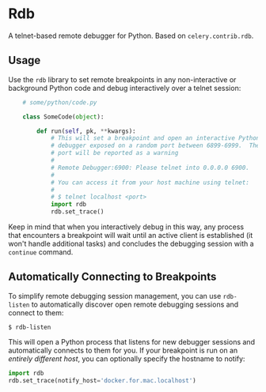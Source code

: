 Rdb
===
A telnet-based remote debugger for Python.  Based on `celery.contrib.rdb`.

Usage
-----

Use the `rdb` library to set remote breakpoints in any non-interactive or
background Python code and debug interactively over a telnet session:

```python
    # some/python/code.py

    class SomeCode(object):

        def run(self, pk, **kwargs):
            # This will set a breakpoint and open an interactive Python
            # debugger exposed on a random port between 6899-6999.  The chosen
            # port will be reported as a warning
            #
            # Remote Debugger:6900: Please telnet into 0.0.0.0 6900.
            #
            # You can access it from your host machine using telnet:
            #
            # $ telnet localhost <port>
            import rdb
            rdb.set_trace()
```

Keep in mind that when you interactively debug in this way, any process
that encounters a breakpoint will wait until an active client is established
(it won't handle additional tasks) and concludes the debugging session with
a `continue` command.

Automatically Connecting to Breakpoints
---------------------------------------

To simplify remote debugging session management, you can use `rdb-listen`
to automatically discover open remote debugging sessions and connect to them:

```
$ rdb-listen
```

This will open a Python process that listens for new debugger sessions and
automatically connects to them for you.  If your breakpoint is run on
an _entirely different host_, you can optionally specify the hostname to notify:

```python
import rdb
rdb.set_trace(notify_host='docker.for.mac.localhost')
```
